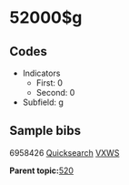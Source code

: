 # 52000$g

## Codes

-   Indicators
    -   First: 0
    -   Second: 0
-   Subfield: g

## Sample bibs

6958426 [Quicksearch](https://search.library.yale.edu/catalog/6958426) [VXWS](http://prodorbis.library.yale.edu:7014/vxws/GetHoldingsService?bibId=6958426)

**Parent topic:**[520](../../tags/520/520.md)


